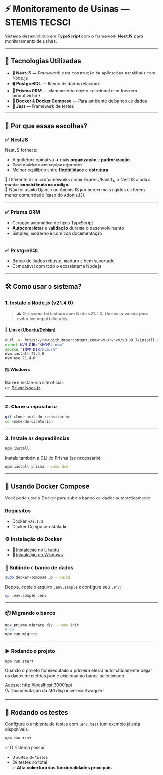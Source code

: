 # ⚡ Monitoramento de Usinas — STEMIS TECSCI

Sistema desenvolvido em **TypeScript** com o framework **NestJS** para monitoramento de usinas.

---

## 🚀 Tecnologias Utilizadas

- 🧠 **NestJS** — Framework para construção de aplicações escaláveis com Node.js
- 🛢️ **PostgreSQL** — Banco de dados relacional
- 🔄 **Prisma ORM** — Mapeamento objeto-relacional com foco em produtividade
- 🐋 **Docker & Docker Compose** — Para ambiente de banco de dados
- 🧪 **Jest** — Framework de testes

---

## 🤔 Por que essas escolhas?

### ✅ NestJS

NestJS fornece:

- Arquitetura opinativa ➜ mais **organização** e **padronização**
- Produtividade em equipes grandes
- Melhor equilíbrio entre **flexibilidade** e **estrutura**

🔎 Diferente de microframeworks como Express/Fastify, o NestJS ajuda a manter **consistência no código**.  
🔧 Não foi usado Django ou AdonisJS por serem mais rígidos ou terem menor comunidade (caso do AdonisJS).

---

### ✅ Prisma ORM

- Geração automática de tipos TypeScript
- **Autocompletar** e **validação** durante o desenvolvimento
- Simples, moderno e com boa documentação

---

### ✅ PostgreSQL

- Banco de dados robusto, maduro e bem suportado
- Compatível com todo o ecossistema Node.js

---

## 🛠️ Como usar o sistema?

### 1. Instale o Node.js (v21.4.0)

> ⚠️ O sistema foi testado com Node v21.4.0. Use essa versão para evitar incompatibilidades.

#### 🔧 Linux (Ubuntu/Debian)

```bash
curl -o- https://raw.githubusercontent.com/nvm-sh/nvm/v0.39.7/install.sh | bash
export NVM_DIR="$HOME/.nvm"
source "$NVM_DIR/nvm.sh"
nvm install 21.4.0
nvm use 21.4.0
```

#### 🪟 Windows

Baixe e instale via site oficial:  
👉 [Baixar Node.js](https://nodejs.org/en/download)

---

### 2. Clone o repositório

```bash
git clone <url-do-repositorio>
cd <nome-do-diretorio>
```

---

### 3. Instale as dependências

```bash
npm install
```

Instale também a CLI do Prisma (se necessário):

```bash
npm install prisma --save-dev
```

---

## 🐳 Usando Docker Compose

Você pode usar o Docker para subir o banco de dados automaticamente:

### Requisitos

- Docker `v26.1.3`
- Docker Compose instalado

### ⚙️ Instalação do Docker

- 🔗 [Instalação no Ubuntu](https://docs.docker.com/engine/install/ubuntu/)
- 🔗 [Instalação no Windows](https://www.docker.com/products/docker-desktop/)

### 🧱 Subindo o banco de dados

```bash
sudo docker-compose up --build
```

Depois, copie o arquivo `.env.sample` e configure seu `.env`:

```bash
cp .env.sample .env
```

---

### 📦 Migrando o banco

```bash
npx prisma migrate dev --name init
# ou
npm run migrate
```

---

### ▶️ Rodando o projeto

```bash
npm run start
```

Quando o projeto for executado a primeira ele irá automáticamente pegar os dados de metrics.json e adicionar no banco selecionado

Acesse: [http://localhost:3000/api](http://localhost:3000/api)  
🔍 Documentação da API disponível via Swagger!

---

## 🧪 Rodando os testes

Configure o ambiente de testes com `.env.test` (um exemplo já está disponível).

```bash
npm run test
```

✅ O sistema possui:
- 8 suites de testes
- 26 testes no total  
✅ **Alta cobertura das funcionalidades principais**
